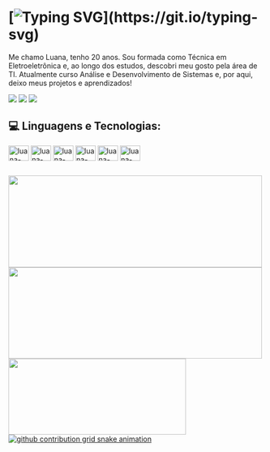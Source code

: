 # [![Typing SVG](https://readme-typing-svg.herokuapp.com?font=Fira+Code&weight=600&size=32&pause=1000&color=795DCD&background=D7D7D700&width=435&lines=Ol%C3%A1%2C+Seja+Bem-Vindo(a)!)](https://git.io/typing-svg)

Me chamo Luana, tenho 20 anos. Sou formada como Técnica em Eletroeletrônica e, ao longo dos estudos, descobri meu gosto pela área de TI. Atualmente curso Análise e Desenvolvimento de Sistemas e, por aqui, deixo meus projetos e aprendizados!

<div>
  <a href="#" target="blank"> <img src="https://img.shields.io/badge/-Behance-blue?style=for-the-badge&logo=behance&logoColor=white"></a>
  <a href="#" target="blank"> <img src="https://img.shields.io/badge/Microsoft_Outlook-0078D4?style=for-the-badge&logo=microsoft-outlook&logoColor=white"></a>
  <a href="#" target="blank"> <img src="https://img.shields.io/badge/LinkedIn-0077B5?style=for-the-badge&logo=linkedin&logoColor=white"></a>
</div>

## 💻 Linguagens e Tecnologias: 

<div style="display: inline_block">
  <img align="center" height="30" width="40" alt="luana-html" src="https://cdn.jsdelivr.net/gh/devicons/devicon@latest/icons/html5/html5-original.svg" />      
  <img align="center" height="30" width="40" alt="luana-css" src="https://cdn.jsdelivr.net/gh/devicons/devicon@latest/icons/css3/css3-original.svg" />
  <img align="center" height="30" width="40" alt="luana-csharp" src="https://cdn.jsdelivr.net/gh/devicons/devicon@latest/icons/csharp/csharp-original.svg" />
  <img align="center" height="30" width="40" alt="luana-sql" src="https://cdn.jsdelivr.net/gh/devicons/devicon@latest/icons/mysql/mysql-original.svg" />
  <img align="center" height="30" width="40" alt="luana-wordpress" src="https://cdn.jsdelivr.net/gh/devicons/devicon@latest/icons/wordpress/wordpress-plain.svg" />
  <img align="center" height="30" width="40" alt="luana-figma" src="https://cdn.jsdelivr.net/gh/devicons/devicon@latest/icons/figma/figma-original.svg" />      
</div>

          

## 

<div>
<a href="https://github.com/Luanaslua">
<img height=181em width=500em src="https://github-readme-stats.vercel.app/api?username=Luanaslua&theme=buefy&hide_border=false&include_all_commits=false&count_private=false"/>
<img height=180em width=500em src="https://nirzak-streak-stats.vercel.app/?user=Luanaslua&theme=buefy&hide_border=false"/>
<img height=150em width=350em src="https://github-readme-stats.vercel.app/api/top-langs/?username=Luanaslua&theme=buefy&hide_border=false&include_all_commits=false&count_private=false&layout=compact"/>
</div>

<picture align="center">
  <source media="(prefers-color-scheme: dark)" srcset="https://raw.githubusercontent.com/luanaslua/luanaslua/output/github-contribution-grid-snake-dark.svg">
  <source media="(prefers-color-scheme: light)" srcset="https://raw.githubusercontent.com/luanaslua/luanaslua/output/github-contribution-grid-snake-dark.svg">
  <img align="center" alt="github contribution grid snake animation" src="https://raw.githubusercontent.com/luanaslua/luanaslua/output/github-contribution-grid-snake.svg">
</picture>
<!-- Proudly created with GPRM ( https://gprm.itsvg.in ) -->

